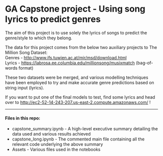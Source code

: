 # GA Capstone project - Using song lyrics to predict genres
The aim of this project is to use solely the lyrics of songs to predict the genre/style to which they belong.

The data for this project comes from the below two auxiliary projects to The Million Song Dataset:  
Genres - http://www.ifs.tuwien.ac.at/mir/msd/download.html  
Lyrics - https://labrosa.ee.columbia.edu/millionsong/musixmatch (bag-of-words format)

These two datasets were be merged, and various modelling techniques have been employed to try and make accurate genre predictions based on string input (lyrics).

If you want to put one of the final models to test, find some lyrics and head over to http://ec2-52-14-243-207.us-east-2.compute.amazonaws.com/ !

- - - -
#### Files in this repo:
* capstone_summary.ipynb - A high-level executive summary detailing the data used and various results achieved
* capstone_long.ipynb - The commented main file containing all the relevant code underlying the above summary
* Assets - Various files used in the notebooks
